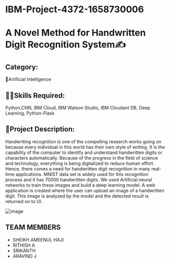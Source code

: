 # IBM-Project-4372-1658730006
# A Novel Method for Handwritten Digit Recognition System✍️


## Category: 

🧠Artificial Intelligence

## 👨‍🎓Skills Required: 

Python,CNN, IBM Cloud, IBM Watson Studio, IBM Cloudant DB, Deep Learning, Python-Flask

## 📒Project Description:

Handwriting recognition is one of the compelling research works going on because every individual in this world has their own style of writing. It is the capability of the computer to identify and understand handwritten digits or characters automatically. Because of the progress in the field of science and technology, everything is being digitalized to reduce human effort. Hence, there comes a need for handwritten digit recognition in many real-time applications. MNIST data set is widely used for this recognition process and it has 70000 handwritten digits. We used Artificial neural networks to train these images and build a deep learning model. A web application is created where the user can upload an image of a handwritten digit. This image is analyzed by the model and the detected result is returned on to UI.


![image](https://user-images.githubusercontent.com/64357406/202749708-3e05ac86-2866-4b03-ab66-dc837d41cf45.png)

## TEAM MEMBERS

- SHEIKH AMEENUL HAJI
- RITHISH A
- SRIKANTH
- ARAVIND J
